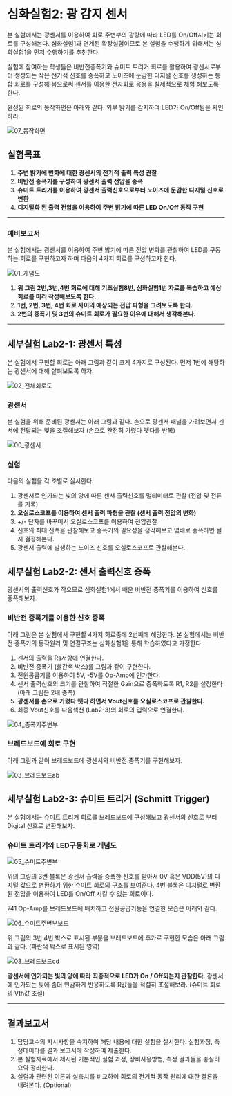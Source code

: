
# 심화실험2: 광 감지 센서

본 실험에서는 광센서를 이용하여 회로 주변부의 광량에 따라 LED를 On/Off시키는 회로를 구성해본다. 심화실험1과 연계된 확장실험이므로 본 실험을 수행하기 위해서는 심화실험1을 먼저 수행하기를 추천한다. 

실험에 참여하는 학생들은 비반전증폭기와 슈미트 트리거 회로를 활용하여 광센서로부터 생성되는 작은 전기적 신호를 증폭하고 노이즈에 둔감한 디지털 신호를 생성하는 통합 회로를 구성해 봄으로써 센서를 이용한 전자회로 응용을 실제적으로 체험 해보도록 한다.

완성된 회로의 동작화면은 아래와 같다. 외부 밝기를 감지하여 LED가 On/Off됨을 확인하라. 

![07_동작화면](./images/07_동작화면.gif)

## 실험목표
1. **주변 밝기에 변화에 대한 광센서의 전기적 출력 특성 관찰**
2. **비반전 증폭기를 구성하여 광센서 출력 전압을 증폭**
3. **슈미트 트리거를 이용하여 광센서 출력신호으로부터 노이즈에 둔감한 디지털 신호로 변환**
4. **디지털화 된 출력 전압을 이용하여 주변 밝기에 따른 LED On/Off 동작 구현**
-------------------------
### 예비보고서

본 실험에서는 광센서를 이용하여 주변 밝기에 따른 전압 변화를 관찰하여 LED를 구동하는 회로를 구현하고자 하며 다음의 4가지 회로를 구성하고자 한다. 

![01_개념도](./images/01_개념도.jpg)

1. **위 그림 2번,3번,4번 회로에 대해 기초실험8번, 심화실험1번 자료를 복습하고 예상회로를 미리 작성해보도록 한다.** 
2. **1번, 2번, 3번, 4번 회로 사이의 예상되는 전압 파형을 그려보도록 한다.**
3. **2번의 증폭기 및 3번의 슈미트 회로가 필요한 이유에 대해서 생각해본다.** 



------


## 세부실험 Lab2-1: 광센서 특성

본 실험에서 구현할 회로는 아래 그림과 같이 크게 4가지로 구성된다. 먼저 1번에 해당하는 광센서에 대해 살펴보도록 하자.

![02_전체회로도](./images/02_전체회로도.jpg)

### 광센서

본 실험을 위해 준비된 광센서는 아래 그림과 같다. 손으로 광센서 패널을 가려보면서 센서에 전달되는 빛을 조절해보자 (손으로 완전히 가렸다 뗏다를 반복)

![00_광센서](./images/00_광센서.jpg)

### 실험

다음의 실험을 각 조별로 실시한다.

1. 광센서로 인가되는 빛의 양에 따른 센서 출력신호를 멀티미터로 관찰 (전압 및 전류를 기록)
2. **오실로스코프를 이용하여 센서 출력 파형을 관찰 (센서 출력 전압의 변화)**
3. +/- 단자를 바꾸어서 오실로스코프를 이용하여 전압관찰
4. 신호의 최대 진폭을 관찰해보고 증폭기의 필요성을 생각해보고 몇배로 증폭하면 될지 결정해본다.
5. 광센서 출력에 발생하는 노이즈 신호를 오실로스코프로 관찰해본다. 



## 세부실험 Lab2-2: 센서 출력신호 증폭

광센서의 출력신호가 작으므로 심화실험1에서 배운 비반전 증폭기를 이용하여 신호를 증폭해보자.

### 비반전 증폭기를 이용한 신호 증폭

아래 그림은 본 실험에서 구현할 4가지 회로중에 2번째에 해당한다. 본 실험에서는 비반전 증폭기의 동작원리 및 연결구조는 심화실험1을 통해 학습하였다고 가정한다. 

1. 센서의 출력을 Rs저항에 연결한다. 
2. 비반전 증폭기 (빨간색 박스)를 그림과 같이 구현한다.
3. 전원공급기를 이용하여 5V, -5V를 Op-Amp에 인가한다. 
4. 센서 출력신호의 크기를 관찰하여 적절한 Gain으로 증폭하도록 R1, R2를 설정한다 (아래 그림은 2배 증폭)
5. **광센서를 손으로 가렸다 뗏다 하면서 Vout신호를 오실로스코프로 관찰한다.**
6. 최종 Vout신호를 다음섹션 (Lab2-3)의 회로의 입력으로 연결한다.

![04_증폭기주변부](./images/04_증폭기주변부.jpg)

### 브레드보드에 회로 구현

아래 그림과 같이 브레드보드에 광센서와 비반전 증폭기를 구현해보자. 

![03_브레드보드ab](./images/03_브레드보드ab.jpg)



## 세부실험 Lab2-3: 슈미트 트리거 (Schmitt Trigger)

본 실험에서는 슈미트 트리거 회로를 브레드보드에 구성해보고 광센서의 신호로 부터 Digital 신호로 변환해보자.

### 슈미트 트리거와 LED구동회로 개념도

![05_슈미트주변부](./images/05_슈미트주변부.jpg)

위의 그림의 3번 블록은 광센서 출력을 증폭한 신호를 받아서 0V 혹은 VDD(5V)의 디지털 값으로 변환하기 위한 슈미트 회로의 구조를 보여준다. 4번 블록은 디지털로 변환된 전압을 이용하여 LED를 On/Off 시킬 수 있는 회로이다.

741 Op-Amp를 브레드보드에 배치하고 전원공급기등을 연결한 모습은 아래와 같다.

![06_슈미트주변부보드](./images/06_슈미트주변부보드.jpg)

위 그림의 3번 4번 박스로 표시된 부분을 브레드보드에 추가로 구현한 모습은 아래 그림과 같다. (파란색 박스로 표시된 영역)

![03_브레드보드cd](./images/03_브레드보드cd.jpg)

**광센서에 인가되는 빛의 양에 따라** **최종적으로 LED가 On / Off되는지 관찰한다**. 광센서에 인가되는 빛에 좀더 민감하게 반응하도록 R값들을 적절히 조절해보라. (슈미트 회로의 Vth값 조절)





---------------------------
## 결과보고서

1. 담당교수의 지시사항을 숙지하여 해당 내용에 대한 실험을 실시한다. 실험과정, 측정데이타를 결과 보고서에 작성하여 제출한다.
2. 본 실험자료에서 제시된 기본적인 실험 과정, 장비사용방법, 측정 결과들을 충실히 요약 정리한다. 
3. 실험과 관련된 이론과 실측치를 비교하여 회로의 전기적 동작 원리에 대한 결론을 내려본다. (Optional) 
